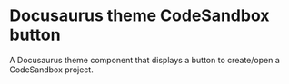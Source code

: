 # Docusaurus theme CodeSandbox button

A Docusaurus theme component that displays a button to create/open a CodeSandbox project.